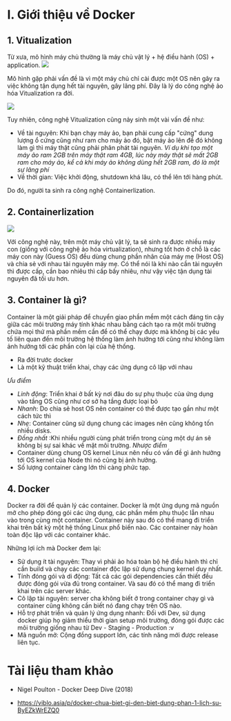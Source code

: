 # I. Giới thiệu về Docker
## 1. Vitualization
 Từ xưa, mô hình máy chủ thường là máy chủ vật lý + hệ điều hành (OS) + application.
 <img src ="https://i.imgur.com/OCNuS4g.png">

 Mô hình gặp phải vấn đề là vì một máy chủ chỉ cài được một OS nên gây ra việc không tận dụng hết tài nguyên, gây lãng phí. Đây là lý do công nghệ ảo hóa Vitualization ra đời.
 
 <img src = "https://i.imgur.com/73esvQW.png">

 Tuy nhiên, công nghệ Vitualization cũng nảy sinh một vài vấn đề như:
 - Về tài nguyên: Khi bạn chạy máy ảo, bạn phải cung cấp "cứng" dung lượng ổ cứng cũng như ram cho máy ảo đó, bật máy ảo lên để đó không làm gì thì máy thật cũng phải phân phát tài nguyên. 
 *Ví dụ khi tạo một máy ảo ram 2GB trên máy thật ram 4GB, lúc này máy thật sẽ mất 2GB ram cho máy ảo, kể cả khi máy ảo không dùng hết 2GB ram, đó là một sự lãng phí*
 - Về thời gian: Việc khởi động, shutdown khá lâu, có thể lên tới hàng phút.
 
 Do đó, người ta sinh ra công nghệ Containerlization.
 
 ## 2. Containerlization

 <img src="https://i.imgur.com/zPfEoVL.png">
 
  Với công nghệ này, trên một máy chủ vật lý, ta sẽ sinh ra được nhiều máy con (giống với công nghệ ảo hóa virtualization), nhưng tốt hơn ở chỗ là các máy con này (Guess OS) đều dùng chung phần nhân của máy mẹ (Host OS) và chia sẻ với nhau tài nguyên máy mẹ. Có thể nói là khi nào cần tài nguyên thì được cấp, cần bao nhiêu thì cấp bấy nhiêu, như vậy việc tận dụng tài nguyên đã tối ưu hơn.
## 3. Container là gì?
Container là một giải pháp để chuyển giao phần mềm một cách đáng tin cậy giữa các môi trường máy tính khác nhau bằng cách  tạo ra một môi trường chứa mọi thứ mà phần mềm cần để có thể chạy được mà không bị các yếu tố liên quan đến môi trường hệ thống làm ảnh hưởng tới cũng như không làm ảnh hưởng tới các phần còn lại của hệ thống.
- Ra đời trước docker
- Là một kỹ thuật triển khai, chạy các ứng dụng cô lập với nhau

*Ưu điểm*
- *Linh động*: Triển khai ở bất kỳ nơi đâu do sự phụ thuộc của ứng dụng vào tầng OS cũng như cơ sở hạ tầng được loại bỏ
- *Nhanh*: Do chia sẻ host OS nên container có thể được tạo gần như một cách tức thì
- *Nhẹ*: Container cũng sử dụng chung các images nên cũng không tốn nhiều disks.
- *Đồng nhất* :Khi nhiều người cùng phát triển trong cùng một dự án sẽ không bị sự sai khác về mặt môi trường.
*Nhược điểm*
- Container dùng chung OS kernel Linux nên nếu có vấn đề gì ảnh hưởng tới OS kernel của Node thì nó củng bị ảnh hưởng.
- Số lượng container càng lớn thì càng phức tạp.
## 4. Docker
 Docker ra đời để quản lý các container.
 Docker là một ứng dụng mã nguồn mở cho phép đóng gói các ứng dụng, các phần mềm phụ thuộc lẫn nhau vào trong cùng một container. Container này sau đó có thể mang đi triển khai trên bất kỳ một hệ thống Linux phổ biến nào. Các container này hoàn toàn độc lập với các container khác.
 
 Những lợi ích mà Docker đem lại:
 
- Sử dụng ít tài nguyên: Thay vì phải ảo hóa toàn bộ hệ điều hành thì chỉ cần build và chạy các container độc lập sử dụng chung kernel duy nhất.
- Tính đóng gói và di động: Tất cả các gói dependencies cần thiết đều được đóng gói vừa đủ trong container. Và sau đó có thể mang đi triển khai trên các server khác.
- Cô lập tài nguyên: server cha không biết ở trong container chạy gì và container cũng không cần biết nó đang chạy  trên OS nào.
- Hỗ trợ phát triển và quản lý ứng dụng nhanh: Đối với Dev, sử dụng docker giúp họ giảm thiểu thời gian setup môi trường, đóng gói được các môi trường giống nhau từ Dev - Staging - Production :v
- Mã nguồn mở: Cộng đồng support lớn, các tính năng mới được release liên tục.

# Tài liệu tham khảo
- Nigel Poulton - Docker Deep Dive (2018)

- https://viblo.asia/p/docker-chua-biet-gi-den-biet-dung-phan-1-lich-su-ByEZkWrEZQ0

